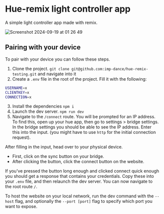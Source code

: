 # Hue-remix light controller app

A simple light controller app made with remix.

![Screenshot 2024-09-19 at 01 26 49](https://github.com/user-attachments/assets/c6aff806-9460-42b9-b906-084533f44a0c)

## Pairing with your device

To pair with your device you can follow these steps.

1. Clone the project. `git clone git@github.com:imp-dance/hue-remix-testing.git` and navigate into it
2. Create a `.env` file in the root of the project. Fill it with the following:

```bash
USERNAME=x
CLIENTKEY=x
CONNECTION=x
```

3. Install the dependencies `npm i`
4. Launch the dev server. `npm run dev`
5. Navigate to the `/connect` route. You will be prompted for an IP address. To find this, open up your hue app,
then go to settings > bridge settings. In the bridge settings you should be able to see the IP address. Enter this into the input. (you might have to use `http` for the initial connection request).

After filling in the input, head over to your physical device.

- First, click on the sync button on your bridge.
- After clicking the button, click the connect button on the website.

If you've pressed the button long enough and clicked connect quick enough you should get a response that contains your credentials. Copy these into your `.env` file, and then relaunch the dev server. You can now navigate to the root route `/`.

To host the website on your local network, run the dev command with the `--host` flag, and optionally the `--port [port]` flag to specify which port you want to expose.

